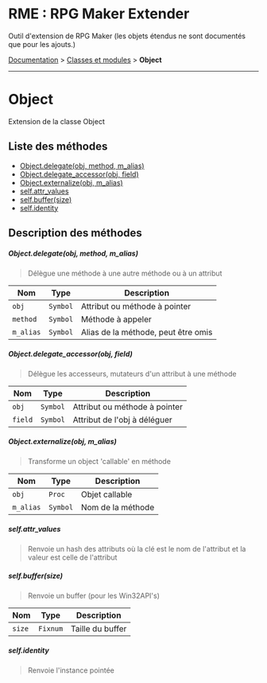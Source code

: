 # RME : RPG Maker Extender
Outil d'extension de RPG Maker (les objets étendus ne sont documentés que pour les ajouts.)

[Documentation](README.md) > [Classes et modules](Classes%20et%20modules.md) > **Object**  
- - -  
# Object
Extension de la classe Object

## Liste des méthodes
*    [Object.delegate(obj, method, m_alias)](#objectdelegateobj-method-m_alias)
*    [Object.delegate_accessor(obj, field)](#objectdelegate_accessorobj-field)
*    [Object.externalize(obj, m_alias)](#objectexternalizeobj-m_alias)
*    [self.attr_values](#selfattr_values)
*    [self.buffer(size)](#selfbuffersize)
*    [self.identity](#selfidentity)


## Description des méthodes
##### Object.delegate(obj, method, m_alias)

> Délègue une méthode à une autre méthode ou à un attribut

  
Nom|Type|Description  
--- | --- | ---  
`obj`|`Symbol`|Attribut ou méthode à pointer  
`method`|`Symbol`|Méthode à appeler  
`m_alias`|`Symbol`|Alias de la méthode, peut être omis  




##### Object.delegate_accessor(obj, field)

> Délègue les accesseurs, mutateurs d'un attribut à une méthode

  
Nom|Type|Description  
--- | --- | ---  
`obj`|`Symbol`|Attribut ou méthode à pointer  
`field`|`Symbol`|Attribut de l'obj à déléguer  




##### Object.externalize(obj, m_alias)

> Transforme un object 'callable' en méthode

  
Nom|Type|Description  
--- | --- | ---  
`obj`|`Proc`|Objet callable  
`m_alias`|`Symbol`|Nom de la méthode  




##### self.attr_values

> Renvoie un hash des attributs où la clé est le nom de l'attribut
                            et la valeur est celle de l'attribut

  




##### self.buffer(size)

> Renvoie un buffer (pour les Win32API's)

  
Nom|Type|Description  
--- | --- | ---  
`size`|`Fixnum`|Taille du buffer  




##### self.identity

> Renvoie l'instance pointée

  




